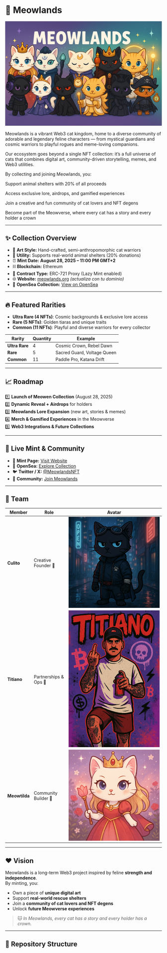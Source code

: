 # 🐾 Meowlands 

![Meowlands Banner](banner_nuevo.png)

Meowlands is a vibrant Web3 cat kingdom, home to a diverse community of adorable and legendary feline characters — from mystical guardians and cosmic warriors to playful rogues and meme-loving companions.

Our ecosystem goes beyond a single NFT collection: it’s a full universe of cats that combines digital art, community-driven storytelling, memes, and Web3 utilities.

By collecting and joining Meowlands, you:

Support animal shelters with 20% of all proceeds

Access exclusive lore, airdrops, and gamified experiences

Join a creative and fun community of cat lovers and NFT degens

Become part of the Meowverse, where every cat has a story and every holder a crown



---

## ✨ Collection Overview

- 🎨 **Art Style:** Hand-crafted, semi-anthropomorphic cat warriors  
- 🐾 **Utility:** Supports real-world animal shelters (20% donations)  
- ⏰ **Mint Date:** **August 28, 2025 – 11:00 PM GMT+2**  
- ⛓ **Blockchain:** Ethereum  
- 📜 **Contract Type:** ERC-721 Proxy (Lazy Mint enabled)  
- 🌐 **Website:** [meowlands.org](https://meowlands.org) *(actualiza con tu dominio)*  
- 💎 **OpenSea Collection:** [View on OpenSea](https://opensea.io/collection/meowlands-meowen/overview)  

---

## 🔥 Featured Rarities

- **Ultra Rare (4 NFTs)**: Cosmic backgrounds & exclusive lore access  
- **Rare (5 NFTs)**: Golden tiaras and unique traits  
- **Common (11 NFTs)**: Playful and diverse warriors for every collector  

| Rarity       | Quantity | Example                     |
|--------------|---------|----------------------------|
| **Ultra Rare** | 4       | Cosmic Crown, Rebel Dawn    |
| **Rare**       | 5       | Sacred Guard, Voltage Queen |
| **Common**     | 11      | Paddle Pro, Katana Drift    |

---

## 📈 Roadmap

1️⃣ **Launch of Meowen Collection** (August 28, 2025)  
2️⃣ **Dynamic Reveal + Airdrops** for holders  
3️⃣ **Meowlands Lore Expansion** (new art, stories & memes)  
4️⃣ **Merch & Gamified Experiences** in the Meowverse  
5️⃣ **Web3 Integrations & Future Collections**  

---

## 🌟 Live Mint & Community

- 🐾 **Mint Page:** [Visit Website](https://meowlands.xyz)  
- 💎 **OpenSea:** [Explore Collection](https://opensea.io/collection/meowlands-meowen/overview)  
- 🐦 **Twitter / X:** [@MeowlandsNFT](https://x.com/MeowlandsNFT)  
- 💬 **Community:** [Join Meowlands](https://x.com/i/communities/1951025201656840511)

---

## 🤝 Team

| Member        | Role                        | Avatar |
|---------------|-----------------------------|--------|
| **Culito**    | Creative Founder 🎨          | ![Culito](meowlito.png) |
| **Titiano**   | Partnerships & Ops 🤝        | ![Titiano](titiano.jpeg) |
| **Meowtilda** | Community Builder 🐾         | ![Meowtilda](meowtilda.png) |

---

## ❤️ Vision

Meowlands is a long-term Web3 project inspired by feline **strength and independence**.  
By minting, you:  
- Own a piece of **unique digital art**  
- Support **real-world rescue shelters**  
- Join a **community of cat lovers and NFT degens**  
- Unlock **future Meowverse experiences**  

> 🐱 *In Meowlands, every cat has a story and every holder has a crown.*

---

## 📂 Repository Structure

